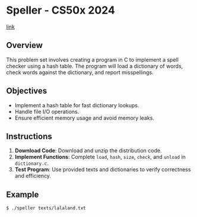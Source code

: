# Speller - CS50x 2024
[link](https://cs50.harvard.edu/x/2024/psets/5/speller/)

## Overview
This problem set involves creating a program in C to implement a spell checker using a hash table. The program will load a dictionary of words, check words against the dictionary, and report misspellings.

## Objectives
- Implement a hash table for fast dictionary lookups.
- Handle file I/O operations.
- Ensure efficient memory usage and avoid memory leaks.

## Instructions
1. **Download Code**: Download and unzip the distribution code.
2. **Implement Functions**: Complete `load`, `hash`, `size`, `check`, and `unload` in `dictionary.c`.
3. **Test Program**: Use provided texts and dictionaries to verify correctness and efficiency.

## Example
```sh
$ ./speller texts/lalaland.txt
